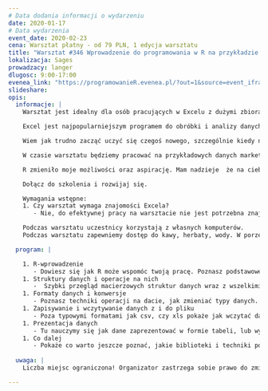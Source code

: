 ```yaml
---
# Data dodania informacji o wydarzeniu
date: 2020-01-17
# Data wydarzenia
event_date: 2020-02-23
cena: Warsztat płatny - od 79 PLN, 1 edycja warsztatu
title: "Warsztat #346 Wprowadzenie do programowania w R na przykładzie działań z Excela"
lokalizacja: Sages
prowadzacy: langer
dlugosc: 9:00-17:00
evenea_link: "https://programowanieR.evenea.pl/?out=1&source=event_iframe"
slideshare:
opis:
  informacje: |
    Warsztat jest idealny dla osób pracujących w Excelu z dużymi zbiorami danych, wykonywujących dużo powtarzalnych operacji na danych. Warsztat dla chcących szybko poznać R, na przykładzie podstawowych operacji w Excelu. Szczególnie polecam szkolenie osobom, które chcą rozpocząć karierę w Data Science, pracującym w marketingu czy księgowości, zajmujących się raportowanie. R pozwoli ci uprościć i zautomatyzować pracę.

    Excel jest najpopularniejszym programem do obróbki i analizy danych w polskich firmach. W excelu rzeczy łatwe robi się łatwo, a skomplikowane trudno. W R możemy wykonać każdą operację znaną z excela, zautomatyzować ją. 

    Wiem jak trudno zacząć uczyć się czegoś nowego, szczególnie kiedy na pierwszy rzut oka wygląda na coś bardzo nieprzyjaznego. Dlatego chcę ułatwić ci start i w ciągu kilku godzin przekazać moją wiedzę niezbędną do rozpoczęcia efektywnej pracy w R. 

    W czasie warsztatu będziemy pracować na przykładowych danych marketingowych, e-commercowych i finansowych. 

    R zmieniło moje możliwości oraz aspirację. Mam nadzieje  że na ciebie też wpłynie pozytywnie. 

    Dołącz do szkolenia i rozwijaj się.

    Wymagania wstępne:
    1. Czy warsztat wymaga znajomości Excela?
       - Nie, do efektywnej pracy na warsztacie nie jest potrzebna znajomość Excela.

    Podczas warsztatu uczestnicy korzystają z własnych komputerów.
    Podczas warsztatu zapewniemy dostęp do kawy, herbaty, wody. W porze obiadowej zapewniamy pizzę w wersji mięsnej lub wegatariańskiej.

  program: |

    1. R-wprowadzenie
       - Dowiesz się jak R może wspomóc twoją pracę. Poznasz podstawowe narzędzia, oraz skonfigurujesz środowisko pracy.
    1. Struktury danych i operacje na nich
       -  Szybki przegląd macierzowych struktur danych wraz z wszelkimi niezbędnymi operacjami na kolumnach i wierszach. Przećwiczymy jak łączyć tabele. Sumować, mnożyć kolumny i wiersze, filtrować, sortować, itp 
    1. Formaty danych i konwersje
       - Poznasz techniki operacji na dacie, jak zmieniać typy danych.
    1. Zapisywanie i wczytywanie danych z i do pliku
       - Poza typowymi formatami jak csv, czy xls pokaże jak wczytać dane z pliku w formacie pdf lub xml.
    1. Prezentacja danych 
       - Tu nauczymy się jak dane zaprezentować w formie tabeli, lub wykresu. Nauczysz się jak je atrakcyjnie sformatować i zaprezentować.
    1. Co dalej
       - Pokaże co warto jeszcze poznać, jakie biblioteki i techniki pozwolą wam stać się wirtuozami przetwarzania danych.
    
  uwaga: |
    Liczba miejsc ograniczona! Organizator zastrzega sobie prawo do zmiany lokalizacji wydarzenia oraz jego odwołania w przypadku niezgłoszenia się minimalnej liczby uczestników.

---
```

